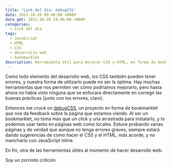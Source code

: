```yaml
---
title: 'Link del día: debugCSS'
date: 2011-10-26 09:46:00 +0000
date_gmt: 2011-10-26 14:46:00 +0000
categories:
  - Link del día
tags:
  - JavaScript
  - HTML
  - CSS
  - desarrollo web
  - bookmarklet
description: Herramienta útil para mejorar CSS y HTML, en forma de bookmarklet.
---
```



Como todo elemento del desarrollo web, los CSS también pueden tener errores, y nuestra forma de utilizarlo puede no ser la óptima. Hay muchas herramientas que nos permiten ver cómo podríamos mejorarlo, pero hasta ahora no había visto ninguna que se enfocara directamente en corregir las buenas prácticas (junto con los errores, claro).

Entonces me crucé on [debugCSS](http://yahoo.github.com/debugCSS/), un proyecto en forma de bookmarklet que nos da feedback sobre la página que estamos viendo. Al ser un bookmarklet, no toma más que un click y una arrastrada para instalarlo, y lo podemos usar tanto en páginas web como locales. Estuve probando varias páginas y de verdad que aunque no tenga errores graves, siempre estará dando sugerencias de como hacer el CSS y el HTML, más acorde, y no mancharlo con JavaScript inline.

En fin, otra de las herramientas útiles al momento de hacer desarrollo web.

_Soy un zorrinito criticón._
